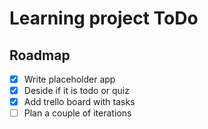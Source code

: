 # Learning project ToDo

## Roadmap
- [x] Write placeholder app
- [x] Deside if it is todo or quiz
- [x] Add trello board with tasks
- [ ] Plan a couple of iterations
